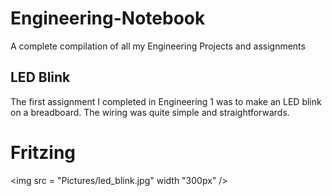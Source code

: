 # Engineering-Notebook
A complete compilation of all my Engineering Projects and assignments

## LED Blink 
The first assignment I completed in Engineering 1 was to make an LED blink on a breadboard. The wiring was quite simple and straightforwards.

# Fritzing 

<img src = "Pictures/led_blink.jpg" width "300px" />

